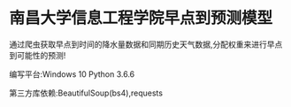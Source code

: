 #  南昌大学信息工程学院早点到预测模型

通过爬虫获取早点到时间的降水量数据和同期历史天气数据,分配权重来进行早点到可能性的预测!

编写平台:Windows 10 Python 3.6.6

第三方库依赖:BeautifulSoup(bs4),requests